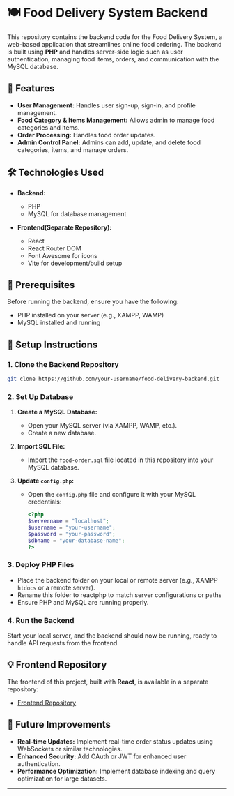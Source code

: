 # 🍽️ Food Delivery System Backend

This repository contains the backend code for the Food Delivery System, a web-based application that streamlines online food ordering. The backend is built using **PHP** and handles server-side logic such as user authentication, managing food items, orders, and communication with the MySQL database.

## 🚀 Features

- **User Management:** Handles user sign-up, sign-in, and profile management.
- **Food Category & Items Management:** Allows admin to manage food categories and items.
- **Order Processing:** Handles food order updates.
- **Admin Control Panel:** Admins can add, update, and delete food categories, items, and manage orders.

## 🛠 Technologies Used

- **Backend:**
  - PHP
  - MySQL for database management

- **Frontend(Separate Repository):**
  - React
  - React Router DOM
  - Font Awesome for icons
  - Vite for development/build setup

## 🛑 Prerequisites

Before running the backend, ensure you have the following:

- PHP installed on your server (e.g., XAMPP, WAMP)
- MySQL installed and running

## 📝 Setup Instructions

### 1. Clone the Backend Repository
```bash
git clone https://github.com/your-username/food-delivery-backend.git
```

### 2. Set Up Database

1. **Create a MySQL Database:**
   - Open your MySQL server (via XAMPP, WAMP, etc.).
   - Create a new database.
   
2. **Import SQL File:**
   - Import the `food-order.sql` file located in this repository into your MySQL database.

3. **Update `config.php`:**
   - Open the `config.php` file and configure it with your MySQL credentials:
     ```php
     <?php
     $servername = "localhost";
     $username = "your-username";
     $password = "your-password";
     $dbname = "your-database-name";
     ?>
     ```

### 3. Deploy PHP Files

- Place the backend folder on your local or remote server (e.g., XAMPP `htdocs` or a remote server).
- Rename this folder to reactphp to match server configurations or paths
- Ensure PHP and MySQL are running properly.

### 4. Run the Backend

Start your local server, and the backend should now be running, ready to handle API requests from the frontend.

## 💡 Frontend Repository

The frontend of this project, built with **React**, is available in a separate repository:

- [Frontend Repository](https://github.com/emon5369/Food-Delivery-System-frontend) 


## 🔧 Future Improvements

- **Real-time Updates:** Implement real-time order status updates using WebSockets or similar technologies.
- **Enhanced Security:** Add OAuth or JWT for enhanced user authentication.
- **Performance Optimization:** Implement database indexing and query optimization for large datasets.
---
